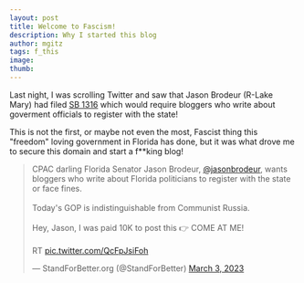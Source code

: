 ```yaml
---
layout: post
title: Welcome to Fascism!
description: Why I started this blog
author: mgitz
tags: f_this
image: 
thumb: 
---
```


Last night, I was scrolling Twitter and saw that Jason Brodeur (R-Lake Mary) had filed [SB 1316](https://www.flsenate.gov/Session/Bill/2023/1316) which would require bloggers who write about goverment officials to register with the state!

This is not the first, or maybe not even the most, Fascist thing this "freedom" loving government in Florida has done, but it was what drove me to secure this domain and start a f**king blog!

<blockquote class="twitter-tweet"><p lang="en" dir="ltr">CPAC darling Florida Senator Jason Brodeur, <a href="https://twitter.com/jasonbrodeur?ref_src=twsrc%5Etfw">@jasonbrodeur</a>, wants bloggers who write about Florida politicians to register with the state or face fines.<br><br>Today&#39;s GOP is indistinguishable from Communist Russia.<br><br>Hey, Jason, I was paid 10K to post this 👉 COME AT ME!<br><br>RT <a href="https://t.co/QcFpJsiFoh">pic.twitter.com/QcFpJsiFoh</a></p>&mdash; StandForBetter.org (@StandForBetter) <a href="https://twitter.com/StandForBetter/status/1631760362579329024?ref_src=twsrc%5Etfw">March 3, 2023</a></blockquote> <script async src="https://platform.twitter.com/widgets.js" charset="utf-8"></script> 



